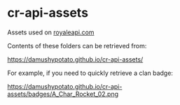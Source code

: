 # cr-api-assets
Assets used on [royaleapi.com](https://royaleapi.com)

Contents of these folders can be retrieved from:

https://damushypotato.github.io/cr-api-assets/

For example, if you need to quickly retrieve a clan badge:

https://damushypotato.github.io/cr-api-assets/badges/A_Char_Rocket_02.png
